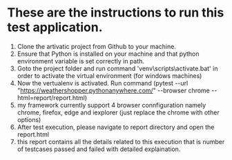 # These are the instructions to run this test application.

1. Clone the artivatic project from Github to your machine.
2. Ensure that Python is installed on your machine and that python environment variable is set correctly in path.
3. Goto the project folder and run command 'venv\scripts\activate.bat' in order to activate the virtual environment (for windows machines)
4. Now the vertualenv is activated. Run command (pytest --url "https://weathershopper.pythonanywhere.com/" --browser chrome --html=report/report.html)
5. my framework currently support 4 browser connfiguration namely chrome, firefox, edge and iexplorer (just replace the chrome with other options)
6. After test execution, please navigate to report directory and open the report.html
7. this report contains all the details related to this execution that is number of testcases passed and failed with detailed explaination.
